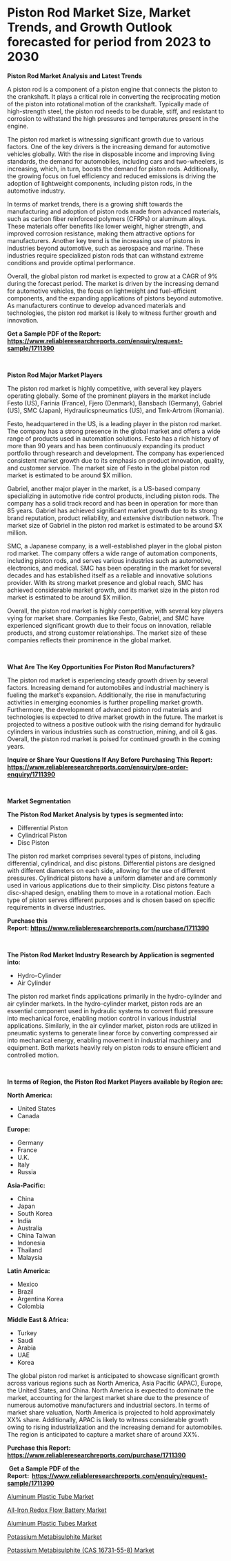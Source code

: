 <p><h1>Piston Rod Market Size, Market Trends, and Growth Outlook forecasted for period from 2023 to 2030</h1></p><p><strong>Piston Rod Market Analysis and Latest Trends</strong></p>
<p><p>A piston rod is a component of a piston engine that connects the piston to the crankshaft. It plays a critical role in converting the reciprocating motion of the piston into rotational motion of the crankshaft. Typically made of high-strength steel, the piston rod needs to be durable, stiff, and resistant to corrosion to withstand the high pressures and temperatures present in the engine.</p><p>The piston rod market is witnessing significant growth due to various factors. One of the key drivers is the increasing demand for automotive vehicles globally. With the rise in disposable income and improving living standards, the demand for automobiles, including cars and two-wheelers, is increasing, which, in turn, boosts the demand for piston rods. Additionally, the growing focus on fuel efficiency and reduced emissions is driving the adoption of lightweight components, including piston rods, in the automotive industry.</p><p>In terms of market trends, there is a growing shift towards the manufacturing and adoption of piston rods made from advanced materials, such as carbon fiber reinforced polymers (CFRPs) or aluminum alloys. These materials offer benefits like lower weight, higher strength, and improved corrosion resistance, making them attractive options for manufacturers. Another key trend is the increasing use of pistons in industries beyond automotive, such as aerospace and marine. These industries require specialized piston rods that can withstand extreme conditions and provide optimal performance.</p><p>Overall, the global piston rod market is expected to grow at a CAGR of 9% during the forecast period. The market is driven by the increasing demand for automotive vehicles, the focus on lightweight and fuel-efficient components, and the expanding applications of pistons beyond automotive. As manufacturers continue to develop advanced materials and technologies, the piston rod market is likely to witness further growth and innovation.</p></p>
<p><strong>Get a Sample PDF of the Report:&nbsp; <a href="https://www.reliableresearchreports.com/enquiry/request-sample/1711390">https://www.reliableresearchreports.com/enquiry/request-sample/1711390</a></strong></p>
<p>&nbsp;</p>
<p><strong>Piston Rod Major Market Players</strong></p>
<p><p>The piston rod market is highly competitive, with several key players operating globally. Some of the prominent players in the market include Festo (US), Farinia (France), Fjero (Denmark), Bansbach (Germany), Gabriel (US), SMC (Japan), Hydraulicspneumatics (US), and Tmk-Artrom (Romania).</p><p>Festo, headquartered in the US, is a leading player in the piston rod market. The company has a strong presence in the global market and offers a wide range of products used in automation solutions. Festo has a rich history of more than 90 years and has been continuously expanding its product portfolio through research and development. The company has experienced consistent market growth due to its emphasis on product innovation, quality, and customer service. The market size of Festo in the global piston rod market is estimated to be around $X million.</p><p>Gabriel, another major player in the market, is a US-based company specializing in automotive ride control products, including piston rods. The company has a solid track record and has been in operation for more than 85 years. Gabriel has achieved significant market growth due to its strong brand reputation, product reliability, and extensive distribution network. The market size of Gabriel in the piston rod market is estimated to be around $X million.</p><p>SMC, a Japanese company, is a well-established player in the global piston rod market. The company offers a wide range of automation components, including piston rods, and serves various industries such as automotive, electronics, and medical. SMC has been operating in the market for several decades and has established itself as a reliable and innovative solutions provider. With its strong market presence and global reach, SMC has achieved considerable market growth, and its market size in the piston rod market is estimated to be around $X million.</p><p>Overall, the piston rod market is highly competitive, with several key players vying for market share. Companies like Festo, Gabriel, and SMC have experienced significant growth due to their focus on innovation, reliable products, and strong customer relationships. The market size of these companies reflects their prominence in the global market.</p></p>
<p>&nbsp;</p>
<p><strong>What Are The Key Opportunities For Piston Rod Manufacturers?</strong></p>
<p><p>The piston rod market is experiencing steady growth driven by several factors. Increasing demand for automobiles and industrial machinery is fueling the market's expansion. Additionally, the rise in manufacturing activities in emerging economies is further propelling market growth. Furthermore, the development of advanced piston rod materials and technologies is expected to drive market growth in the future. The market is projected to witness a positive outlook with the rising demand for hydraulic cylinders in various industries such as construction, mining, and oil & gas. Overall, the piston rod market is poised for continued growth in the coming years.</p></p>
<p><strong>Inquire or Share Your Questions If Any Before Purchasing This Report: <a href="https://www.reliableresearchreports.com/enquiry/pre-order-enquiry/1711390">https://www.reliableresearchreports.com/enquiry/pre-order-enquiry/1711390</a></strong></p>
<p>&nbsp;</p>
<p><strong>Market Segmentation</strong></p>
<p><strong>The Piston Rod Market Analysis by types is segmented into:</strong></p>
<p><ul><li>Differential Piston</li><li>Cylindrical Piston</li><li>Disc Piston</li></ul></p>
<p><p>The piston rod market comprises several types of pistons, including differential, cylindrical, and disc pistons. Differential pistons are designed with different diameters on each side, allowing for the use of different pressures. Cylindrical pistons have a uniform diameter and are commonly used in various applications due to their simplicity. Disc pistons feature a disc-shaped design, enabling them to move in a rotational motion. Each type of piston serves different purposes and is chosen based on specific requirements in diverse industries.</p></p>
<p><strong>Purchase this Report:&nbsp;<a href="https://www.reliableresearchreports.com/purchase/1711390">https://www.reliableresearchreports.com/purchase/1711390</a></strong></p>
<p>&nbsp;</p>
<p><strong>The Piston Rod Market Industry Research by Application is segmented into:</strong></p>
<p><ul><li>Hydro-Cylinder</li><li>Air Cylinder</li></ul></p>
<p><p>The piston rod market finds applications primarily in the hydro-cylinder and air cylinder markets. In the hydro-cylinder market, piston rods are an essential component used in hydraulic systems to convert fluid pressure into mechanical force, enabling motion control in various industrial applications. Similarly, in the air cylinder market, piston rods are utilized in pneumatic systems to generate linear force by converting compressed air into mechanical energy, enabling movement in industrial machinery and equipment. Both markets heavily rely on piston rods to ensure efficient and controlled motion.</p></p>
<p>&nbsp;</p>
<p><strong>In terms of Region, the Piston Rod Market Players available by Region are:</strong></p>
<p>
    <p> <strong> North America: </strong>
        <ul>
            <li>United States</li>
            <li>Canada</li>
        </ul>
        </p> 
    <p> <strong> Europe: </strong>
        <ul>
            <li>Germany</li>
            <li>France</li>
            <li>U.K.</li>
            <li>Italy</li>
            <li>Russia</li>
        </ul>
        </p> 
    <p> <strong> Asia-Pacific: </strong>
        <ul>
            <li>China</li>
            <li>Japan</li>
            <li>South Korea</li>
            <li>India</li>
            <li>Australia</li>
            <li>China Taiwan</li>
            <li>Indonesia</li>
            <li>Thailand</li>
            <li>Malaysia</li>
        </ul>
        </p> 
    <p> <strong> Latin America: </strong>
        <ul>
            <li>Mexico</li>
            <li>Brazil</li>
            <li>Argentina Korea</li>
            <li>Colombia</li>
        </ul>
        </p> 
    <p> <strong> Middle East & Africa: </strong>
        <ul>
            <li>Turkey</li>
            <li>Saudi</li>
            <li>Arabia</li>
            <li>UAE</li>
            <li>Korea</li>
        </ul>
    </p>
    </p>
<p><p>The global piston rod market is anticipated to showcase significant growth across various regions such as North America, Asia Pacific (APAC), Europe, the United States, and China. North America is expected to dominate the market, accounting for the largest market share due to the presence of numerous automotive manufacturers and industrial sectors. In terms of market share valuation, North America is projected to hold approximately XX% share. Additionally, APAC is likely to witness considerable growth owing to rising industrialization and the increasing demand for automobiles. The region is anticipated to capture a market share of around XX%.</p></p>
<p><strong>Purchase this Report: <a href="https://www.reliableresearchreports.com/purchase/1711390">https://www.reliableresearchreports.com/purchase/1711390</a></strong></p>
<p>&nbsp;<strong>Get a Sample PDF of the Report:&nbsp;&nbsp;<a href="https://www.reliableresearchreports.com/enquiry/request-sample/1711390">https://www.reliableresearchreports.com/enquiry/request-sample/1711390</a></strong></p>
<p><strong></strong></p>
<p><p><a href="https://medium.com/@giannicrona/aluminum-plastic-tube-market-size-market-outlook-and-market-forecast-2023-to-2030-e785e10ba849">Aluminum Plastic Tube Market</a></p><p><a href="https://medium.com/@germanbraun1929/all-iron-redox-flow-battery-market-competitive-analysis-market-trends-and-forecast-to-2030-14cdfcf45bf0">All-Iron Redox Flow Battery Market</a></p><p><a href="https://medium.com/@rossiezieme2023/aluminum-plastic-tubes-market-trends-and-market-analysis-forecasted-for-period-2023-2030-a6caa4601db6">Aluminum Plastic Tubes Market</a></p><p><a href="https://medium.com/@ursulastark1/potassium-metabisulphite-market-analysis-its-cagr-market-segmentation-and-global-industry-6f5477728a80">Potassium Metabisulphite Market</a></p><p><a href="https://medium.com/@joelstrosin1928/potassium-metabisulphite-cas-16731-55-8-market-analysis-its-cagr-market-segmentation-and-global-2a9b92f6496c">Potassium Metabisulphite (CAS 16731-55-8) Market</a></p></p>